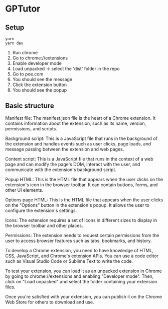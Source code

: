 # GPTutor

## Setup
```shell
yarn
yarn dev
```

1. Run chrome
2. Go to chrome://extensions
3. Enable developer mode
4. Load unpacked -> select the 'dist' folder in the repo
5. Go to poe.com
6. You should see the message
7. Click the extension button
9. You should see the popup

## Basic structure

Manifest file: The manifest.json file is the heart of a Chrome extension. It contains information about the extension, such as its name, version, permissions, and scripts.

Background script: This is a JavaScript file that runs in the background of the extension and handles events such as user clicks, page loads, and message passing between the extension and web pages.

Content script: This is a JavaScript file that runs in the context of a web page and can modify the page's DOM, interact with the user, and communicate with the extension's background script.

Popup HTML: This is the HTML file that appears when the user clicks on the extension's icon in the browser toolbar. It can contain buttons, forms, and other UI elements.

Options page HTML: This is the HTML file that appears when the user clicks on the "Options" button in the extension's popup. It allows the user to configure the extension's settings.

Icons: The extension requires a set of icons in different sizes to display in the browser toolbar and other places.

Permissions: The extension needs to request certain permissions from the user to access browser features such as tabs, bookmarks, and history.

To develop a Chrome extension, you need to have knowledge of HTML, CSS, JavaScript, and Chrome's extension APIs. You can use a code editor such as Visual Studio Code or Sublime Text to write the code.

To test your extension, you can load it as an unpacked extension in Chrome by going to chrome://extensions and enabling "Developer mode". Then, click on "Load unpacked" and select the folder containing your extension files.

Once you're satisfied with your extension, you can publish it on the Chrome Web Store for others to download and use.
